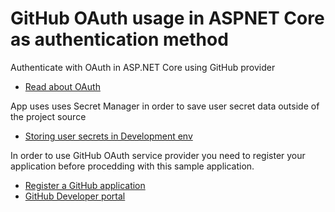 # GitHub OAuth usage in ASPNET Core as authentication method
Authenticate with OAuth in ASP.NET Core using GitHub provider

- [Read about OAuth](https://en.wikipedia.org/wiki/OAuth)

App uses uses Secret Manager in order to save user secret data outside of the project source

- [Storing user secrets in Development env](https://docs.microsoft.com/en-us/aspnet/core/security/app-secrets?view=aspnetcore-2.2&tabs=windows)

In order to use GitHub OAuth service provider you need to register your application before procedding with this sample application.

- [Register a GitHub application](https://github.com/settings/developers)
- [GitHub Developer portal](https://developer.github.com/v3/oauth/)

